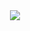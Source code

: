 <div align="center">
  <img src="https://github-readme-streak-stats.herokuapp.com?user=nmsantos1&theme=transparent&locale=pt_BR&date_format=j%20M%5B%20Y%5D&fire=EB5454)](https://git.io/streak-stats">
</div>
